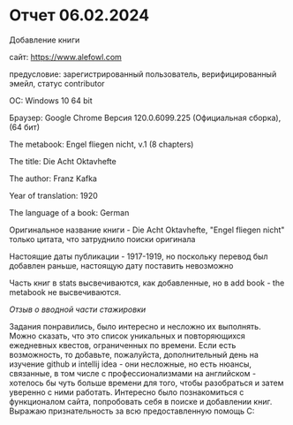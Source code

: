 # Отчет 06.02.2024

Добавление книги

сайт: https://www.alefowl.com

предусловие: зарегистрированный пользователь, верифицированный эмейл, статус contributor

ОС: Windows 10 64 bit

Браузер: Google Chrome Версия 120.0.6099.225 (Официальная сборка), (64 бит)

The metabook: Engel fliegen nicht, v.1 (8 chapters)

The title: Die Acht Oktavhefte

The author: Franz Kafka

Year of translation: 1920

The language of a book: German

Оригинальное название книги - Die Acht Oktavhefte, "Engel fliegen nicht" только цитата, что затруднило поиски оригинала

Настоящие даты публикации - 1917-1919, но поскольку перевод был добавлен раньше, настоящую дату поставить невозможно

Часть книг в stats высвечиваются, как добавленные, но в add book - the metabook не высвечиваются.

*Отзыв о вводной части стажировки*

Задания понравились, было интересно и несложно их выполнять. Можно сказать, что это список уникальных и повторяющихся ежедневных квестов, ограниченных по времени. Если есть возможность, то добавьте, пожалуйста, дополнительный день на изучение github и intellij idea - они несложные, но есть нюансы, связанные, в том числе с профессионализмами на английском - хотелось бы чуть больше времени для того, чтобы разобраться и затем уверенно с ними работать. Интересно было познакомиться с функционалом сайта, попробовать себя в поиске и добавлении книг. Выражаю признательность за всю предоставленную помощь С:
